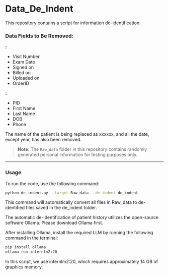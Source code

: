 # Data_De_Indent

This repository contains a script for information de-identification.

### Data Fields to Be Removed:
**<Exam>:**
- Visit Number  
- Exam Date  
- Signed on  
- Billed on  
- Uploaded on  
- OrderID  

**<Patient>:**  
- PID  
- First Name  
- Last Name  
- DOB  
- Phone  

**<Patient History>**
The name of the patient is being replaced as xxxxxx, and all the date, except year, has also been removed.

> **Note:** The `Raw_data` folder in this repository contains randomly generated personal information for testing purposes only.

---

### Usage

To run the code, use the following command:

```bash
python de_indent.py --target Raw_data --de_indent de_indent 

```

This command will automatically convert all files in Raw_data to de-identified files saved in the de_indent folder.


The automatic de-identification of patient history utilizes the open-source software Ollama. Please download Ollama first.

After installing Ollama, install the required LLM by running the following command in the terminal:

```bash
pip install ollama
ollama run internlm2:20
```

In this script, we use internlm2:20, which requires approximately 14 GB of graphics memory.

